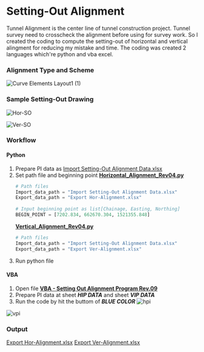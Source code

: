 # Setting-Out Alignment
Tunnel Alignment is the center line of tunnel construction project. Tunnel survey need to crosscheck the alignment before using for survey work.
So I created the coding to compute the setting-out of horizontal and vertical alingment for reducing my mistake and time. The coding was created 2 languages which're python and vba excel.

### Alignment Type and Scheme
![Curve Elements Layout1 (1)](https://github.com/suben-mk/Setting-Out-Alignment-for-Metro-Line/assets/89971741/0d7b41b5-93b2-4be7-b441-8ee389f86ffb)

### Sample Setting-Out Drawing
![Hor-SO](https://github.com/suben-mk/Setting-Out-Alignment-for-Metro-Line/assets/89971741/12bf3b28-9d49-4d32-a80d-1a328cc48d20)

![Ver-SO](https://github.com/suben-mk/Setting-Out-Alignment-for-Metro-Line/assets/89971741/6256c041-1683-4d8c-8abd-91d89fcfc60a)

### Workflow
#### Python
  1. Prepare PI data as [Import Setting-Out Alignment Data.xlsx](https://github.com/suben-mk/Setting-Out-Alignment-for-Metro-Line/blob/main/Python/Import%20Data/Import%20Setting-Out%20Alignment%20Data.xlsx)
  2. Set path file and beginning point
     [**Horizontal_Alignment_Rev04.py**](https://github.com/suben-mk/Setting-Out-Alignment-for-Metro-Line/blob/main/Python/Horizontal_Alignment_Rev04.py)
     ```py
     # Path files
     Import_data_path = "Import Setting-Out Alignment Data.xlsx"
     Export_data_path = "Export Hor-Alignment.xlsx"
      
     # Input beginning point as list[Chainage, Easting, Northing]
     BEGIN_POINT = [7202.834, 662670.304, 1521355.848]
     ```
     [**Vertical_Alignment_Rev04.py**](https://github.com/suben-mk/Setting-Out-Alignment-for-Metro-Line/blob/main/Python/Vertical_Alignment_Rev04.py)
     ```py
     # Path files
     Import_data_path = "Import Setting-Out Alignment Data.xlsx"
     Export_data_path = "Export Ver-Alignment.xlsx"
     ```
  4. Run python file
#### VBA
  1. Open file [**VBA - Setting Out Alignment Program  Rev.09**](https://github.com/suben-mk/Setting-Out-Alignment-for-Metro-Line/blob/main/VBA/VBA%20-%20Setting%20Out%20Alignment%20Program%20%20Rev.09.xlsm)
  2. Prepare PI data at sheet ***HIP DATA*** and sheet ***VIP DATA***
  3. Run the code by hit the buttom of ***BLUE COLOR***
  ![hpi](https://github.com/suben-mk/Setting-Out-Alignment-for-Metro-Line/assets/89971741/69ceed9e-ef02-45e6-8ee9-0c0195aab47b)

  ![vpi](https://github.com/suben-mk/Setting-Out-Alignment-for-Metro-Line/assets/89971741/b2d5c7db-4d3f-4567-b4dd-c7d7b02cd53e)

### Output
[Export Hor-Alignment.xlsx](https://github.com/suben-mk/Setting-Out-Alignment-for-Metro-Line/blob/main/Python/Export%20Data/Export%20Hor-Alignment.xlsx)
[Export Ver-Alignment.xlsx](https://github.com/suben-mk/Setting-Out-Alignment-for-Metro-Line/blob/main/Python/Export%20Data/Export%20Ver-Alignment.xlsx)

